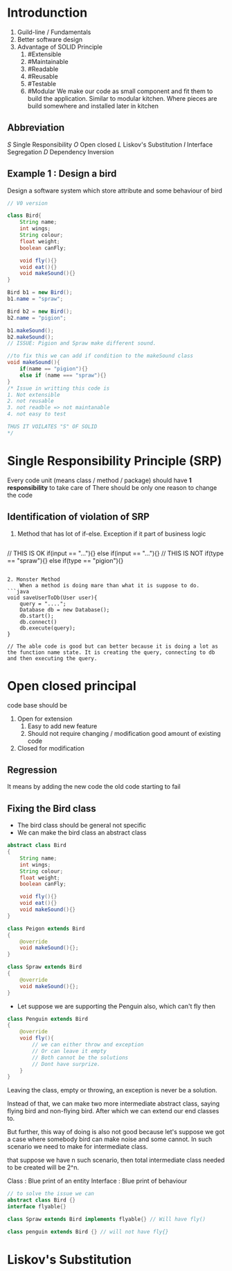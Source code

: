 # Introdunction
1. Guild-line / Fundamentals
2. Better software design
3. Advantage of SOLID Principle
	1. #Extensible
	2. #Maintainable
	3. #Readable
	4. #Reusable
	5. #Testable
	6. #Modular We make our code as small component and fit them to build the application. Similar to modular kitchen. Where pieces are build somewhere and installed later in kitchen
## Abbreviation
*S*          Single Responsibility
*O*         Open closed
*L*          Liskov's Substitution
*I*           Interface Segregation
*D*         Dependency Inversion

## Example 1 : Design a bird
Design a software system which store attribute and some behaviour of bird
```java
// V0 version

class Bird{
	String name;
	int wings;
	String colour;
	float weight;
	boolean canFly;

	void fly(){}
	void eat(){}
	void makeSound(){}
}

Bird b1 = new Bird();
b1.name = "spraw";

Bird b2 = new Bird();
b2.name = "pigion";

b1.makeSound();
b2.makeSound();
// ISSUE: Pigion and Spraw make different sound.

//to fix this we can add if condition to the makeSound class
void makeSound(){
	if(name == "pigion"){}
	else if (name === "spraw"){}
}
/* Issue in writting this code is 
1. Not extensible
2. not reusable
3. not readble => not maintanable
4. not easy to test

THUS IT VOILATES "S" OF SOLID
*/
```

# Single Responsibility Principle (SRP)
Every code unit (means class / method / package) should have **1 responsibility** to take care of
There should be only one reason to change the code

## Identification of violation of SRP

1. Method that has lot of if-else. Exception if it part of business logic
   ```java
// THIS IS OK
   if(input == "..."){}
   else if(input == "..."){}
// THIS IS NOT
	if(type == "spraw"){}
	else if(type == "pigion"){}
```

2. Monster Method
	When a method is doing mare than what it is suppose to do.
```java
void saveUserToDb(User user){
	query = "....";
	Database db = new Database();
	db.start();
	db.connect()
	db.execute(query);
}	

// The able code is good but can better because it is doing a lot as the function name state. It is creating the query, connecting to db and then executing the query.

```

# Open closed principal
code base should be 
1. Open for extension 
	1. Easy to add new feature
	2. Should not require changing / modification good amount of existing code
2. Closed for modification

## Regression
It means by adding the new code the old code starting to fail

## Fixing the Bird class
- The bird class should be general not specific
- We can make the bird class an abstract class

```java
abstract class Bird
{
	String name;
	int wings;
	String colour;
	float weight;
	boolean canFly;

	void fly(){}
	void eat(){}
	void makeSound(){}
}

class Peigon extends Bird
{
	@override
	void makeSound(){};
}

class Spraw extends Bird
{
	@override
	void makeSound(){};
}
```

- Let suppose we are supporting the Penguin also, which can't fly then
```java
class Penguin extends Bird
{
	@override
	void fly(){
		// we can either throw and exception
		// Or can leave it empty
		// Both cannot be the solutions
		// Dont have surprize.
	}
}
```
Leaving the class, empty or throwing, an exception is never be a solution.

Instead of that, we can make two more intermediate abstract class, saying flying bird and non-flying bird. After which we can extend our end classes to.

But further, this way of doing is also not good because let's suppose we got a case where somebody bird can make noise and some cannot. In such scenario we need to make for intermediate class.

 that suppose we have n such scenario, then total intermediate class needed to be created will be 2^n.

Class : Blue print of an entity
Interface : Blue print of behaviour

```java
// to solve the issue we can
abstract class Bird {}
interface flyable{}

class Spraw extends Bird implements flyable{} // Will have fly()

class penguin extends Bird {} // will not have fly{}
```
# Liskov's Substitution
